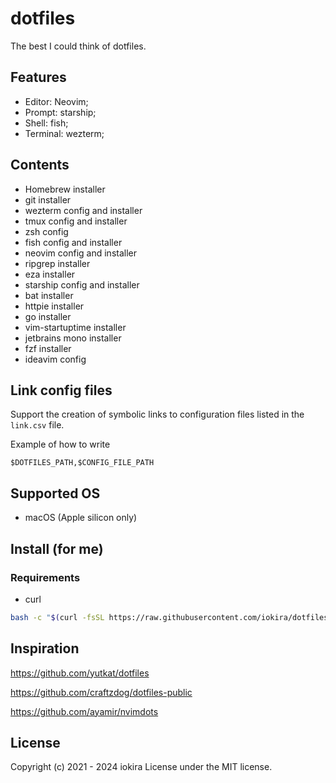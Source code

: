 # dotfiles

The best I could think of dotfiles.

## Features

* Editor: Neovim;
* Prompt: starship;
* Shell: fish;
* Terminal: wezterm;

## Contents

* Homebrew installer
* git installer
* wezterm config and installer
* tmux config and installer
* zsh config
* fish config and installer
* neovim config and installer
* ripgrep installer
* eza installer
* starship config and installer
* bat installer
* httpie installer
* go installer
* vim-startuptime installer
* jetbrains mono installer
* fzf installer
* ideavim config

## Link config files

Support the creation of symbolic links to configuration files listed in the `link.csv` file.

Example of how to write

```csv
$DOTFILES_PATH,$CONFIG_FILE_PATH
```

## Supported OS

* macOS (Apple silicon only)

## Install (for me)

### Requirements

* curl

```sh
bash -c "$(curl -fsSL https://raw.githubusercontent.com/iokira/dotfiles/main/install.sh)"
```

## Inspiration

https://github.com/yutkat/dotfiles

https://github.com/craftzdog/dotfiles-public

https://github.com/ayamir/nvimdots

## License

Copyright (c) 2021 - 2024 iokira
License under the MIT license.

